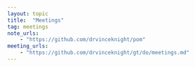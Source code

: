 ```yaml
---
layout: topic
title:  "Meetings"
tag: meetings
note_urls:
    - "https://github.com/drvinceknight/pom"
meeting_urls:
    - "https://github.com/drvinceknight/gt/do/meetings.md"
---
```

